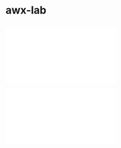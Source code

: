 # awx-lab

## 

![Azure Deployment Role](./azure-BlueShift-ansible/README.md)

![Ansible WinDSC Deployment](./ansible-WinRM-lab/README.md)